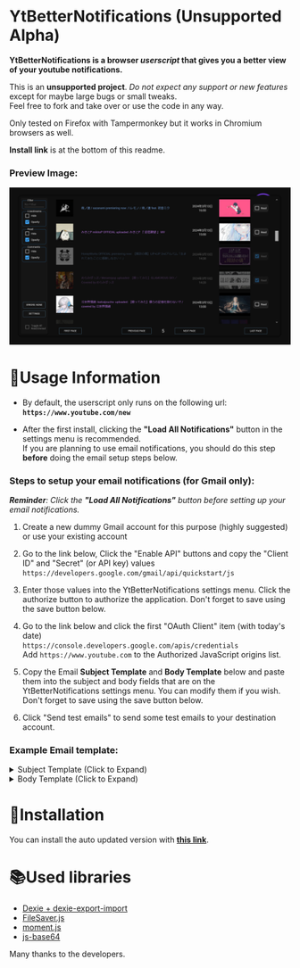 # YtBetterNotifications (Unsupported Alpha)  

**YtBetterNotifications is a browser *userscript* that gives you a better view of your youtube notifications.**  

This is an **unsupported project**. *Do not expect any support or new features* except for maybe large bugs or small tweaks.  
Feel free to fork and take over or use the code in any way.  

Only tested on Firefox with Tampermonkey but it works in Chromium browsers as well.  

**Install link**  is at the bottom of this readme.  

### **Preview Image:**  
![Preview](/Images/Preview3.png)  

# 🌟**Usage Information**  

* By default, the userscript only runs on the following url: **`https://www.youtube.com/new`**  

* After the first install, clicking the **"Load All Notifications"** button in the settings menu is recommended.  
If you are planning to use email notifications, you should do this step **before** doing the email setup steps below.  

### **Steps to setup your email notifications (for Gmail only):**  

***Reminder**: Click the **"Load All Notifications"** button before setting up your email notifications.*

1. Create a new dummy Gmail account for this purpose (highly suggested) or use your existing account

2. Go to the link below, Click the "Enable API" buttons and copy the "Client ID" and "Secret" (or API key) values  
```https://developers.google.com/gmail/api/quickstart/js```

3. Enter those values into the YtBetterNotifications settings menu. Click the authorize button to authorize the application. Don't forget to save using the save button below.  

4. Go to the link below and click the first "OAuth Client" item (with today's date)  
```https://console.developers.google.com/apis/credentials```  
Add ```https://www.youtube.com``` to the Authorized JavaScript origins list.  

1. Copy the Email **Subject Template** and **Body Template** below and paste them into the subject and body fields that are on the YtBetterNotifications settings menu.
You can modify them if you wish. Don't forget to save using the save button below.  

6. Click "Send test emails" to send some test emails to your destination account.  

</details>

### **Example Email template:**  

<details>
<summary>
Subject Template (Click to Expand)
</summary>

```
DUMMYLIVEICONDUMMYCHANNELNAME 🔹 DUMMYVIDEOTITLE ⏤ Youtube
```

</details>

<details>
<summary>
Body Template (Click to Expand)
</summary>

```html
<table valign="top" style="margin-top:14px" width="680" cellspacing="0" cellpadding="0" border="0" bgcolor="transparent" align="center"> <tbody> <tr> <td width="40"></td> <td width="600"> <table width="600" cellspacing="0" cellpadding="0" border="0" align="center"> <tbody> <tr> <td> <table valign="center" width="600" cellspacing="0" cellpadding="0" border="0" align="left"> <tbody> <tr> <td width="584" valign="center"> <a target="_blank" href="https://www.youtube.com/"><img src="https://www.gstatic.com/youtube/img/branding/youtubelogo/1x/youtubelogo_60.png" style="display:block" height="30" border="0"></a> </td> </tr> </tbody> </table> </td> </tr> <tr> <td height="20"></td> </tr> <tr> <td> <table valign="center" width="600" cellspacing="0" cellpadding="0" border="0" align="center"> <tbody> <tr> <td> <table width="600" cellspacing="0" cellpadding="0" border="0" align="center"> <tbody> <tr> <td colspan="3"> <a style="text-decoration:none;display:block" class="nonplayable" target="_blank" href="DUMMYVIDEOURL"> <table style="background-repeat:no-repeat;background-size:cover;background-position:center" width="600" height="338" cellspacing="0" cellpadding="0" border="0" background="DUMMYVIDEOIMAGEURL" align="center"> <tbody> <tr> <td> <img src="https://www.gstatic.com/youtube/img/email/transparent_pixel.png" style="max-height:300px" data-image-whitelisted="" alt="DUMMYVIDEOTITLE" width="600"> </td> </tr> <tr scope="row"> <td style="color:#fff;text-align:right;font-size:12px" width="600" valign="bottom"> <div style="margin-bottom:8px;margin-right:8px;border-radius:2px;background-color:#212121;padding:2px 4px;display:inline-block">DUMMYVIDEOLENGTH</div> </td> </tr> </tbody> </table> </a> </td> </tr> <tr> <td> <table height="16" cellspacing="0" cellpadding="0" border="0"> <tbody> <tr> <td height="16"></td> </tr> </tbody> </table> </td> </tr> <tr> <td> <table style="table-layout:fixed" width="560" cellspacing="0" cellpadding="0" border="0"> <tbody> <tr> <td style="vertical-align:top" width="48"> <a target="_blank" href="DUMMYCHANNELURL"> <img style="display:block;border-radius:50%" data-image-whitelisted="" src="DUMMYCHANNELIMAGEURL" width="48" border="0"> </a> </td> <td width="16"></td> <td> <table style="table-layout:fixed" width="540" cellspacing="0" cellpadding="0" border="0"> <tbody> <tr> <td valign="center"> <table style="table-layout:fixed" cellspacing="0" cellpadding="0" border="0"> <tbody> <tr> <td style="padding-bottom:4px"> <a style="text-decoration:none" target="_blank" href="DUMMYVIDEOURL"> <span valign="center" style="font-family:Roboto,sans-serif;font-size:14px;color:#212121;line-height:20px"> DUMMYVIDEOTITLE </span> </a> </td> </tr> <tr> <td> <a style="font-family:Roboto,sans-serif;font-size:12px;color:#757575;line-height:16px;letter-spacing:0;text-decoration:none" target="_blank" href="DUMMYCHANNELURL"> DUMMYCHANNELNAME </a> </td> </tr> </tbody> </table> </td> </tr> </tbody> </table> </td> </tr> </tbody> </table> </td> </tr> <tr> <td> <table height="16" cellspacing="0" cellpadding="0" border="0"> <tbody> <tr> <td height="16"></td> </tr> </tbody> </table> </td> </tr> </tbody> </table> </td> </tr> </tbody> </table> </td> </tr> <tr> <td> <hr style="display:block;height:1px;border:0;border-top:1px solid #eaeaea;margin-bottom:16px;padding:0"> </td> </tr> </tbody> </table> </td> <td width="40"></td> </tr> </tbody> </table>
```

</details>


# 💠**Installation**  

You can install the auto updated version with [**this link**](https://github.com/Onurtag/ytbetternotifications/raw/master/YtBetterNotifications.user.js).  


# 📚**Used libraries**  

 - [Dexie + dexie-export-import](https://github.com/dfahlander/Dexie.js)  
 - [FileSaver.js](https://github.com/eligrey/FileSaver.js)  
 - [moment.js](https://github.com/moment/moment/)  
 - [js-base64](https://github.com/dankogai/js-base64/)  

Many thanks to the developers.
